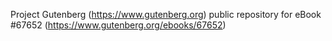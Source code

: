 Project Gutenberg (https://www.gutenberg.org) public repository for
eBook #67652 (https://www.gutenberg.org/ebooks/67652)
